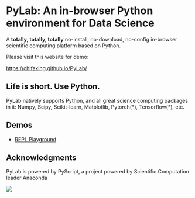 
# PyLab: An in-browser Python environment for Data Science 
A **totally, totally, totally** no-install, no-download, no-config in-browser scientific computing platform based on Python. 

Please visit this website for demo:

https://chifaking.github.io/PyLab/

## Life is short. Use Python. 
PyLab natively supports Python, and all great science computing packages in it: Numpy, Scipy, Scikit-learn, Matplotlib, Pytorch(\*), Tensorflow(\*), etc. 

## Demos
* [REPL Playground](https://bboczeng.github.io/PyLab/demo/repl.html)

## Acknowledgments 
PyLab is powered by PyScript, a project powered by Scientific Computation leader Anaconda 

![](imgs/pyscript.png)
